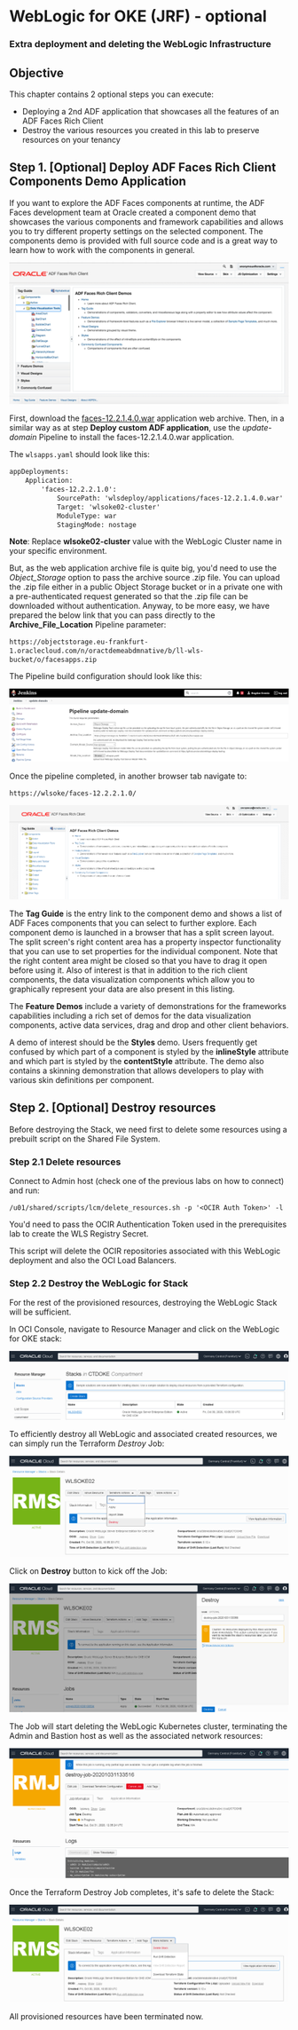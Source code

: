 # WebLogic for OKE (JRF) - optional

### Extra deployment and deleting the WebLogic Infrastructure



## Objective

This chapter contains 2 optional steps you can execute:

- Deploying a 2nd ADF application that showcases all the features of an ADF Faces Rich Client
- Destroy the various resources you created in this lab to preserve resources on your tenancy



## Step 1. [Optional] Deploy ADF Faces Rich Client Components Demo Application

If you want to explore the ADF Faces components at runtime, the ADF Faces development team at Oracle created a component demo that showcases the various components and framework capabilities and allows you to try different property settings on the selected component. The components demo is provided with full source code and is a great way to learn how to work with the components in general. 

![](images/wlsforocionokedelete/image-100.png)



First, download the [faces-12.2.1.4.0.war](https://objectstorage.eu-frankfurt-1.oraclecloud.com/n/oractdemeabdmnative/b/ll-wls-bucket/o/faces-12.2.1.4.0.war) application web archive. Then, in a similar way as at step **Deploy custom ADF application**, use the *update-domain* Pipeline to install the faces-12.2.1.4.0.war application.



The `wlsapps.yaml` should look like this:

```
appDeployments:
    Application:
        'faces-12.2.2.1.0':
            SourcePath: 'wlsdeploy/applications/faces-12.2.1.4.0.war'
            Target: 'wlsoke02-cluster'
            ModuleType: war
            StagingMode: nostage
```

**Note**: Replace **wlsoke02-cluster** value with the WebLogic Cluster name in your specific environment.



But, as the web application archive file is quite big, you'd need to use the *Object_Storage* option to pass the archive source .zip file. You can upload the .zip file either in a public Object Storage bucket or in a private one with a pre-authenticated request generated so that the .zip file can be downloaded without authentication. Anyway, to be more easy, we have prepared the below link that you can pass directly to the **Archive_File_Location** Pipeline parameter:

```
https://objectstorage.eu-frankfurt-1.oraclecloud.com/n/oractdemeabdmnative/b/ll-wls-bucket/o/facesapps.zip
```



The Pipeline build configuration should look like this:

![image-20210315093835070](images/wlsforocionokedelete/image-105.png)



Once the pipeline completed, in another browser tab navigate to:

```
https://wlsoke/faces-12.2.2.1.0/
```

![](images/wlsforocionokedelete/image-110.png)



The **Tag Guide** is the entry link to the component demo and shows a list of ADF Faces components that you can select to further explore. Each component demo is launched in a browser that has a split screen layout. The split screen's right content area has a property inspector functionality that you can use to set properties for the individual component. Note that the right content area might be closed so that you have to drag it open before using it. Also of interest is that in addition to the rich client components, the data visualization components which allow you to graphically represent your data are also present in this listing.

The **Feature Demos** include a variety of demonstrations for the frameworks capabilities including a rich set of demos for the data visualization components, active data services, drag and drop and other client behaviors.

A demo of interest should be the **Styles** demo. Users frequently get confused by which part of a component is styled by the **inlineStyle** attribute and which part is styled by the **contentStyle** attribute. The demo also contains a skinning demonstration that allows developers to play with various skin definitions per component.



## Step 2. [Optional] Destroy resources

Before destroying the Stack, we need first to delete some resources using a prebuilt script on the Shared File System.



### Step 2.1 Delete resources

Connect to Admin host (check one of the previous labs on how to connect) and run:

```
/u01/shared/scripts/lcm/delete_resources.sh -p '<OCIR Auth Token>' -l
```

You'd need to pass the OCIR Authentication Token used in the prerequisites lab to create the WLS Registry Secret.

This script will delete the OCIR repositories associated with this WebLogic deployment and also the OCI Load Balancers.



### Step 2.2 Destroy the WebLogic for Stack

For the rest of the provisioned resources, destroying the WebLogic Stack will be sufficient.

In OCI Console, navigate to Resource Manager and click on the WebLogic for OKE stack:

![](images/wlsforocionokedelete/image-010.png)



To efficiently destroy all WebLogic and associated created resources, we can simply run the Terraform *Destroy* Job:

![](images/wlsforocionokedelete/image-020.png)



Click on **Destroy** button to kick off the Job:

![](images/wlsforocionokedelete/image-030.png)



The Job will start deleting the WebLogic Kubernetes cluster, terminating the Admin and Bastion host as well as the associated network resources:

![](images/wlsforocionokedelete/image-040.png)



Once the Terraform Destroy Job completes, it's safe to delete the Stack:

![](images/wlsforocionokedelete/image-050.png)



All provisioned resources have been terminated now.